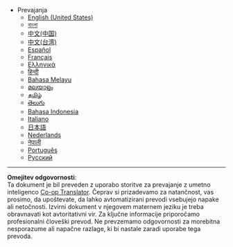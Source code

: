 <!--
CO_OP_TRANSLATOR_METADATA:
{
  "original_hash": "3bd2f51ecf4ac9b39277cba748943793",
  "translation_date": "2025-08-27T22:43:52+00:00",
  "source_file": "docs/_navbar.md",
  "language_code": "sl"
}
-->
- Prevajanja
  - [English (United States)](../../../docs/README)
  - [বাংলা](../../../docs/README.bn)
  - [中文(中国)](../../../docs/README.zh-cn)
  - [中文(台湾)](../../../docs/README.zh-tw)
  - [Español](../../../docs/README.es)
  - [Français](../../../docs/README.fr)
  - [Ελληνικά](../../../docs/README.el)
  - [हिन्दी](../../../docs/README.hi)
  - [Bahasa Melayu](../../../docs/README.ms)
  - [മലയാളം](../../../docs/README.ml)
  - [தமிழ்](../../../docs/README.ta)
  - [తెలుగు](../../../docs/README.te)
  - [Bahasa Indonesia](../../../docs/README.id)
  - [Italiano](../../../docs/README.it)
  - [日本語](../../../docs/README.ja)
  - [Nederlands](../../../docs/README.nl)
  - [नेपाली](../../../docs/README.np)
  - [Português](../../../docs/README.pt)
  - [Русский](../../../docs/README.ru)

---

**Omejitev odgovornosti**:  
Ta dokument je bil preveden z uporabo storitve za prevajanje z umetno inteligenco [Co-op Translator](https://github.com/Azure/co-op-translator). Čeprav si prizadevamo za natančnost, vas prosimo, da upoštevate, da lahko avtomatizirani prevodi vsebujejo napake ali netočnosti. Izvirni dokument v njegovem maternem jeziku je treba obravnavati kot avtoritativni vir. Za ključne informacije priporočamo profesionalni človeški prevod. Ne prevzemamo odgovornosti za morebitna nesporazume ali napačne razlage, ki bi nastale zaradi uporabe tega prevoda.